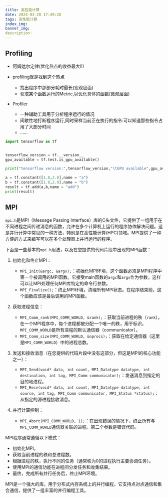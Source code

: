 ```yaml
---
title: 高性能计算
date: 2024-03-28 17:49:28
tags: 高性能计算
index_img: 
banner_img: 
description：
---
```




## Profiling

- 阿姆达尔定律(优化热点的收益最大!!)
- profiling就是找到这个热点
  - 找出程序中那部分耗时最长(宏观层面)
  - 获取某个函数运行的Metric,以优化具体的函数(微观层面)

- Profiler
  - 一种辅助工具用于分析程序运行的情况
  - 间歇性地打断程序运行,同时采样当前正在执行的指令:可以知道那些指令占用了大部分时间
  - ……

```python
import tensorflow as tf


tensorflow_version = tf.__version__
gpu_available = tf.test.is_gpu_available()

print("tensorflow version:",tensorflow_version,"\tGPU available",gpu_available)

a = tf.constant([1.0,2.0],name = "a")
b = tf.constant([1.0,2.0],name = "b")
result = tf.add(a,b,name = "add")
print(result)
```
## MPI


`mpi.h`是MPI（Message Passing Interface）库的C头文件，它提供了一组用于在不同进程之间传递消息的函数，允许在多个计算机上运行的程序协作解决问题。这是并行计算中常见的一种方法，特别是在高性能计算(HPC)领域。MPI提供了一种方便的方式来编写可以在多个处理器上并行运行的程序。

下面是一些基本的`mpi.h`用法，以及在您提供的代码片段中出现的MPI函数：

1. 初始化和终止MPI：
   - `MPI_Init(&argc, &argv);`：初始化MPI环境，这个函数必须是MPI程序中第一个被调用的MPI函数。它接受main函数的`argc`和`argv`作为参数，这样可以让MPI处理任何MPI库特定的命令行参数。
   - `MPI_Finalize();`：终止MPI环境，清理所有MPI状态。在程序结束前，这个函数应该是最后调用的MPI函数。

2. 获取进程信息：
   - `MPI_Comm_rank(MPI_COMM_WORLD, &rank);`：获取当前进程的秩（`rank`）。在一个MPI程序中，每个进程都被分配一个唯一的秩，用于标识。`MPI_COMM_WORLD`是所有进程的默认通信器（communicator）。
   - `MPI_Comm_size(MPI_COMM_WORLD, &nprocs);`：获取在给定通信器（这里是`MPI_COMM_WORLD`）中的进程总数。

3. 发送和接收消息（在您提供的代码片段中没有这部分，但这是MPI的核心功能之一）：
   - `MPI_Send(void* data, int count, MPI_Datatype datatype, int destination, int tag, MPI_Comm communicator);`：发送消息到指定的目的地进程。
   - `MPI_Recv(void* data, int count, MPI_Datatype datatype, int source, int tag, MPI_Comm communicator, MPI_Status *status);`：从指定的源进程接收消息。

4. 并行计算控制：
   - `MPI_Abort(MPI_COMM_WORLD, 1);`：在出现错误的情况下，终止所有与`MPI_COMM_WORLD`通信器关联的进程。第二个参数是错误代码。

MPI程序通常遵循以下模式：
- 初始化MPI。
- 获取当前进程的秩和总进程数。
- 根据进程的秩，执行不同的任务（通常秩为0的进程执行主要协调任务）。
- 使用MPI的通信功能在进程间分发任务和收集结果。
- 最终，完成所有并行任务后，终止MPI环境。

MPI是一个强大的库，用于分布式内存系统上的并行编程，它支持点对点通信和集合通信，提供了一组丰富的并行编程工具。
